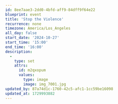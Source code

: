 ```yaml
---
id: 8ee7aae3-2dd0-4bfd-aff9-84dff9f64e22
blueprint: event
title: 'Stop the Violence'
recurrence: none
timezone: America/Los_Angeles
all_day: false
start_date: '2024-10-27'
start_time: '15:00'
end_time: '16:00'
description:
  -
    type: set
    attrs:
      id: m2qxopum
      values:
        type: image
        image: img_7001.jpg
updated_by: 87a74d1c-1760-42c5-afc1-1cc59be16098
updated_at: 1729993882
---
```

